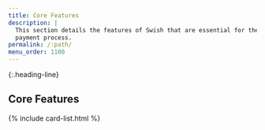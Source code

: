 ```yaml
---
title: Core Features
description: |
  This section details the features of Swish that are essential for the
  payment process.
permalink: /:path/
menu_order: 1100
---
```


{:.heading-line}
## Core Features

{% include card-list.html %}
